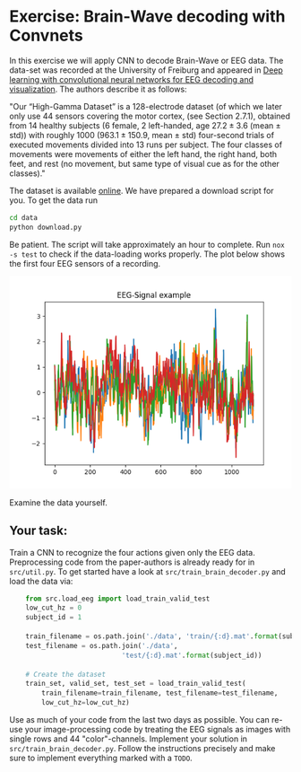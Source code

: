 # Exercise: Brain-Wave decoding with Convnets
In this exercise we will apply CNN to decode Brain-Wave or EEG data.
The data-set was recorded at the University of Freiburg and appeared in [Deep learning with convolutional neural networks for EEG decoding and visualization](https://onlinelibrary.wiley.com/doi/10.1002/hbm.23730).
The authors describe it as follows:

"Our “High-Gamma Dataset” is a 128-electrode dataset (of which we later only use 44 sensors covering the
motor cortex, (see Section 2.7.1), obtained from 14 healthy subjects (6 female, 2 left-handed, age $27.2\pm3.6$
(mean $\pm$ std)) with roughly 1000 ($963.1\pm150.9$, mean $\pm$ std) four-second trials of executed movements divided
into 13 runs per subject. The four classes of movements were movements of either the left hand, the right
hand, both feet, and rest (no movement, but same type of visual cue as for the other classes)."

The dataset is available [online](https://gin.g-node.org/robintibor/high-gamma-dataset). We have prepared a download script for you.
To get the data run
```bash
cd data
python download.py
```
Be patient. The script will take approximately an hour to complete.
Run `nox -s test` to check if the data-loading works properly.
The plot below shows the first four EEG sensors of a recording.

![EEG-signal example](./figures/eeg-signal-example.png)

Examine the data yourself.

## Your task:
Train a CNN to recognize the four actions given only the EEG data.
Preprocessing code from the paper-authors is already ready for in `src/util.py`. To get started have a look at `src/train_brain_decoder.py` and load the data via:
```python
    from src.load_eeg import load_train_valid_test
    low_cut_hz = 0
    subject_id = 1

    train_filename = os.path.join('./data', 'train/{:d}.mat'.format(subject_id))
    test_filename = os.path.join('./data',
                            'test/{:d}.mat'.format(subject_id))

    # Create the dataset
    train_set, valid_set, test_set = load_train_valid_test(
        train_filename=train_filename, test_filename=test_filename,
        low_cut_hz=low_cut_hz)

```

Use as much of your code from the last two days as possible. You can re-use your image-processing code by treating the EEG signals as images with single rows and 44 "color"-channels. Implement your solution in `src/train_brain_decoder.py`. Follow the instructions precisely and make sure to implement everything marked with a `TODO`.
